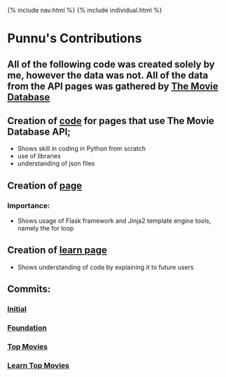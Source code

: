 {% include nav.html %}
{% include individual.html %}

# Punnu's Contributions

## All of the following code was created solely by me, however the data was not. All of the data from the API pages was gathered by [The Movie Database](https://www.themoviedb.org/?language=en-US)

## Creation of [code](https://github.com/AkhilNandhakumar/Guython/blob/main/popcorncritics/__init__.py) for pages that use The Movie Database API;
- Shows skill in coding in Python from scratch
- use of libraries
- understanding of json files

## Creation of [page](https://github.com/AkhilNandhakumar/Guython/blob/main/templates/popcornpages/top)
### Importance:
- Shows usage of Flask framework and Jinja2 template engine tools, namely the for loop

## Creation of [learn page](https://github.com/AkhilNandhakumar/Guython/blob/main/templates/popcornpages/topL)
- Shows understanding of code by explaining it to future users

## Commits:
### [Initial](https://github.com/PunarvasuS/PopcornCritics/commit/c90be69af0e0f5eab2a0c7bac087b158f615f8ed)

### [Foundation](https://github.com/PunarvasuS/PopcornCritics/commit/a651d3bf1fb77c0fa713e666d4178f992fc56b98)

### [Top Movies](https://github.com/PunarvasuS/PopcornCritics/commit/a0b60ee3bcf01585553309664e4bbce01eee1b62)

### [Learn Top Movies](https://github.com/AkhilNandhakumar/Guython/commit/0451ccc383aafd016144314ba9016a5f480c8a4f)
